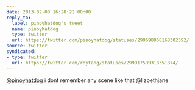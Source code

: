 ```yaml
---
date: 2013-02-08 16:28:22+00:00
reply_to:
  label: pinoyhatdog's tweet
  name: pinoyhatdog
  type: twitter
  url: https://twitter.com/pinoyhatdog/statuses/299698868168302592/
source: twitter
syndicated:
- type: twitter
  url: https://twitter.com/roytang/statuses/299917599318351874/
---
```


[@pinoyhatdog](https://twitter.com/pinoyhatdog/) i dont remember any scene like that @lizbethjane